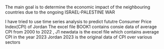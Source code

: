 The main goal is to determine the economic impact of the neighbouring countries due to the ongoing ISRAEL-PALESTINE WAR 
  
  I have tried to use time series analysis to predict fututre Consumer Price Index(CPI) of Jordan 
  The excel file BOOK1 contains consie data of average CPI from 2000 to 2022 , J1 newdata is the excel file which contains  average CPI in the year 2023 
  Jordan 2023 is the original data of CPI over various sectors
  
  
